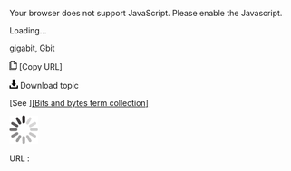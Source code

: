 Your browser does not support JavaScript. Please enable the Javascript.

Loading...

gigabit, Gbit

![Copy URL](gigabit_files/Copy.png) [Copy URL]

![Download](gigabit_files/Download.png)
Download topic

[See ][[Bits and bytes term collection]](https://worldready.cloudapp.net/Styleguide/Read?id=2700&topicid=26920)

![In progress](gigabit_files/activity-large.gif)

URL :


